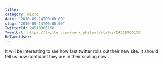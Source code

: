 ```yaml
---
title: 
category: micro
date: "2010-09-14T00:00:00"
slug: "2010-09-14T00:00:00"
TwitterId: 24518966158
TweetUrl: https://twitter.com/mark_philpot/status/24518966158
ReTweetUser: 
---
```


It will be interesting to see how fast twitter rolls out their new site. It should tell us how confidant they are in their scaling now